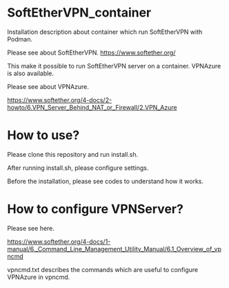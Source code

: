 # SoftEtherVPN_container
Installation description about container which run SoftEtherVPN with Podman.

Please see about SoftEtherVPN. <https://www.softether.org/>

This make it possible to run SoftEtherVPN server on a container. VPNAzure is also available.

Please see about VPNAzure.

<https://www.softether.org/4-docs/2-howto/6.VPN_Server_Behind_NAT_or_Firewall/2.VPN_Azure>

# How to use?
Please clone this repository and run install.sh.

After running install.sh, please configure settings.

Before the installation, please see codes to understand how it works. 


# How to configure VPNServer? 
Please see here.

<https://www.softether.org/4-docs/1-manual/6._Command_Line_Management_Utility_Manual/6.1_Overview_of_vpncmd>

vpncmd.txt describes the commands which are useful to configure VPNAzure in vpncmd.
